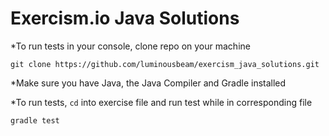 # Exercism.io Java Solutions

*To run tests in your console, clone repo on your machine

`git clone https://github.com/luminousbeam/exercism_java_solutions.git`

*Make sure you have Java, the Java Compiler and Gradle installed

*To run tests, `cd` into exercise file and run test while in corresponding file

`gradle test`

